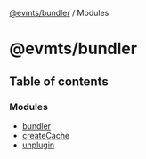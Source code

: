 [@evmts/bundler](/reference/bundler/README.md) / Modules

# @evmts/bundler

## Table of contents

### Modules

- [bundler](/reference/bundler/modules/bundler.md)
- [createCache](/reference/bundler/modules/createCache.md)
- [unplugin](/reference/bundler/modules/unplugin.md)
